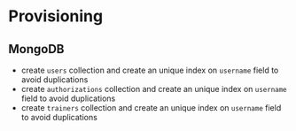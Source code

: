 # Provisioning

## MongoDB

- create `users` collection and create an unique index on `username` field to avoid duplications
- create `authorizations` collection and create an unique index on `username` field to avoid duplications
- create `trainers` collection and create an unique index on `username` field to avoid duplications
